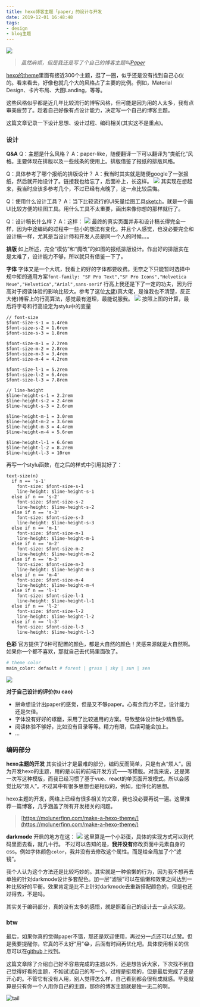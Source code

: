 ```yaml
---
title: hexo博客主题「paper」的设计与开发
date: 2019-12-01 16:48:48
tags:
- design
- blog主题
---
```


![](http://source-hosting.oss-cn-shanghai.aliyuncs.com/Paper-showcase.png)

> *虽然麻烦，但是我还是写了个自己的博客主题叫[Paper](https://github.com/OfficialYoungX/paper)*

[hexo的theme](https://hexo.io/themes/)里面有接近300个主题，逛了一圈，似乎还是没有找到自己心仪的。看来看去，好像也就几个大的风格占了主要的比例。例如，Material Design、卡片布局、大图Landing，等等。

这些风格似乎都是近几年比较流行的博客风格，但可能是因为用的人太多，我有点审美疲劳了。趁着自己好像有点设计能力，决定写一个自己的博客主题。

这篇文章记录一下设计思想、设计过程、编码相关(其实这不是重点)。

### 设计
**Q&A**
Q：主题是什么风格？
A：paper-like，随便翻译一下可以翻译为“类纸化”风格。主要体现在排版以及一些线条的使用上。排版借鉴了报纸的排版风格。

Q：具体参考了哪个报纸的排版设计？
A：我当时其实就是随便google了一张报纸，然后就开始设计了。链接我也给忘了，后面补上，长这样。
![](https://source-hosting.oss-cn-shanghai.aliyuncs.com/20191214174027.png)
其实现在想起来，我当时应该多参考几个，不过已经有点晚了，这一点比较后悔。

Q：使用什么设计工具？
A：当下比较流行的UI矢量绘图工具[sketch](https://www.sketch.com)。就是一个画UI比较方便的绘图工具。用什么工具不太重要，画出来像你想的那样就行了。

Q：设计稿长什么样？
A：这样：
![](https://source-hosting.oss-cn-shanghai.aliyuncs.com/20191214182734.png)
最终的真实页面并非和设计稿长得完全一样，因为中途编码的过程中一些小的想法有变化。并且个人感觉，也没必要完全和设计稿一样，尤其是当设计师和开发人员是同一个人的时候。。。

**排版**
如上所述，完全“模仿”和“魔改”的如图的报纸排版设计。作出好的排版实在是太难了，设计能力不够，所以就只有借鉴一下了。

**字体**
字体又是一个大坑，我看上的好的字体都要收费。无奈之下只能暂时选择中规中矩的通用方案`font-family: "SF Pro Text","SF Pro Icons","Helvetica Neue","Helvetica","Arial",sans-serif`
行高上我还是下了一定的功夫，因为行高对于阅读体验的影响比较大。参考了这位[大佬](https://canisminor.cc/blog/posts/20180820_canisminor)(真大佬，是谁我也不清楚，反正大佬)博客上的行高算法，感觉最有道理，最能说服我。
![](https://source-hosting.oss-cn-shanghai.aliyuncs.com/20191214180635.png)
按照上图的计算，最后将字号和行高设定为stylu中的变量
```styl
// font-size
$font-size-s-1 = 1.4rem
$font-size-s-2 = 1.6rem
$font-size-s-3 = 1.8rem

$font-size-m-1 = 2.2rem
$font-size-m-2 = 2.8rem
$font-size-m-3 = 3.4rem
$font-size-m-4 = 4.2rem

$font-size-l-1 = 5.2rem
$font-size-l-2 = 6.4rem
$font-size-l-3 = 7.8rem

// line-height
$line-height-s-1 = 2.2rem
$line-height-s-2 = 2.4rem
$line-height-s-3 = 2.6rem

$line-height-m-1 = 3.0rem
$line-height-m-2 = 3.6rem
$line-height-m-3 = 4.4rem
$line-height-m-4 = 5.6rem

$line-height-l-1 = 6.6rem
$line-height-l-2 = 8.2rem
$line-height-l-3 = 10rem
```
再写一个stylu函数，在之后的样式中引用就好了：
```styl
text-size(n)
  if n == 's-1'
    font-size: $font-size-s-1
    line-height: $line-height-s-1
  else if n == 's-2'
    font-size: $font-size-s-2
    line-height: $line-height-s-2
  else if n == 's-3'
    font-size: $font-size-s-3
    line-height: $line-height-s-3
  else if n == 'm-1'
    font-size: $font-size-m-1
    line-height: $line-height-m-1
  else if n == 'm-2'
    font-size: $font-size-m-2
    line-height: $line-height-m-2
  else if n == 'm-3'
    font-size: $font-size-m-3
    line-height: $line-height-m-3
  else if n == 'm-4'
    font-size: $font-size-m-4
    line-height: $line-height-m-4
  else if n == 'l-1'
    font-size: $font-size-l-1
    line-height: $line-height-l-1
  else if n == 'l-2'
    font-size: $font-size-l-2
    line-height: $line-height-l-2
  else if n == 'l-3'
    font-size: $font-size-l-3
    line-height: $line-height-l-3
```

**色彩**
官方提供了6种可配置的颜色，都是大自然的颜色！灵感来源就是大自然啊。如果你一个都不喜欢，那就自己去代码里面改了。
```bash
# theme color
main_color: default # forest | grass | sky | sun | sea
```
![](https://source-hosting.oss-cn-shanghai.aliyuncs.com/paper-github-4.png)


**对于自己设计的评价(tu cao)**
- 拼命想设计出paper的感觉，但是又不够paper。心有余而力不足，设计能力还是欠佳。
- 字体没有好好的琢磨，采用了比较通用的方案。导致整体设计缺少精致感。
- 阅读体验不够好，比如没有目录等等。精力有限，后续可能会加上。
- ...


### 编码部分
**hexo主题的开发**
其实设计才是最难的部分，编码反而简单，只是有点“烦人”。因为开发hexo的主题，用的是以前的前端开发方式——写模版。对我来说，还是第一次写这种模版，而我已经习惯了基于vue、react的单页面开发模式。所以会感觉比较“烦人”。不过其中有很多思想也是相似的，例如，组件化的思想。

hexo主题的开发，网络上已经有很多相关的文章，我也没必要再说一遍。这里推荐一篇博客，几乎涵盖了所有开发相关的问题。
> [https://molunerfinn.com/make-a-hexo-theme/](https://molunerfinn.com/make-a-hexo-theme/)

**darkmode**
开启的地方在这：
![](https://source-hosting.oss-cn-shanghai.aliyuncs.com/20191214193636.png)
这里算是一个小彩蛋，具体的实现方式可以到代码里面去看，就几十行。
不过可以告知的是，**我并没有**修改页面中元素自身的css。例如字体颜色`color`，我并没有去修改这个属性。而是给全局加了个“滤镜”。

我个人认为这个方法还是比较巧妙的。其实就是一种偷懒的行为，因为我不想再去单独的针对darkmode设计多套配色。加一层“滤镜”可以在偷懒和效果之间达到一种比较好的平衡。效果肯定是比不上针对darkmode去重新搭配颜色的，但是也还过得去，不是吗。

其实关于编码部分，真的没有太多的感悟，就是照着自己的设计去一点点实现。

### btw
最后，如果你真的觉得paper不错，那还是欢迎使用，再过分一点还可以点赞。但是我要提醒你，它真的不太好“用”😂，后面有时间再优化吧。具体使用相关的信息可以在[github](https://github.com/OfficialYoungX/paper)上找到。

这篇文章除了介绍自己好不容易完成的主题以外，还是想告诉大家，下次找不到自己觉得好看的主题，不如试试自己的写一个。过程是挺烦的，但是最后完成了还是开心的。不管它有没有人用，别人觉得怎么样，自己看到都会很有成就感。毕竟就算是只有你一个人用你自己的主题，那你的博客主题就是独一无二的啊。

![tail](https://source-hosting.oss-cn-shanghai.aliyuncs.com/article-tail@3x.png)

